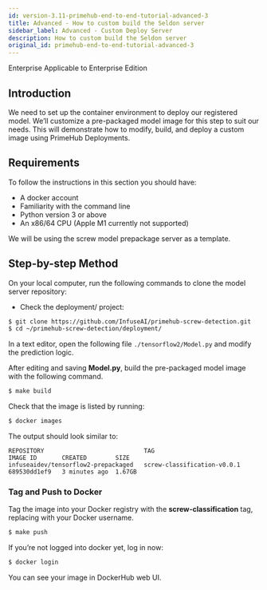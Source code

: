 ```yaml
---
id: version-3.11-primehub-end-to-end-tutorial-advanced-3
title: Advanced - How to custom build the Seldon server
sidebar_label: Advanced - Custom Deploy Server
description: How to custom build the Seldon server
original_id: primehub-end-to-end-tutorial-advanced-3
---
```

<div class="label-sect">
  <div class="ee-only tooltip">Enterprise
    <span class="tooltiptext">Applicable to Enterprise Edition</span>
  </div>
</div>

## Introduction

We need to set up the container environment to deploy our registered model. We’ll customize a pre-packaged model image for this step to suit our needs. This will demonstrate how to modify, build, and deploy a custom image using PrimeHub Deployments.

## Requirements

To follow the instructions in this section you should have:

- A docker account
- Familiarity with the command line
- Python version 3 or above
- An x86/64 CPU (Apple M1 currently not supported)

We will be using the screw model prepackage server as a template.

## Step-by-step Method

On your local computer, run the following commands to clone the model server repository:

- Check the deployment/ project:

```bash
$ git clone https://github.com/InfuseAI/primehub-screw-detection.git
$ cd ~/primehub-screw-detection/deployment/
```

In a text editor, open the following file `./tensorflow2/Model.py` and modify the prediction logic.

After editing and saving **Model.py**, build the pre-packaged model image with the following command.

```bash
$ make build
```

Check that the image is listed by running:

```bash
$ docker images
```

The output should look similar to:

```
REPOSITORY                            TAG                               IMAGE ID       CREATED        SIZE
infuseaidev/tensorflow2-prepackaged   screw-classification-v0.0.1       689530dd1ef9   3 minutes ago  1.67GB
```

### **Tag and Push to Docker**

Tag the image into your Docker registry with the **screw-classification** tag, replacing **<username>** with your Docker username.

```bash
$ make push
```

If you’re not logged into docker yet, log in now:

```bash
$ docker login
```

You can see your image in DockerHub web UI.